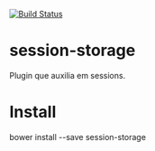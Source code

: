 
[![Build Status](https://travis-ci.org/armando-couto/session-storage.svg?branch=master)](https://travis-ci.org/armando-couto/session-storage)

# session-storage
Plugin que auxilia em sessions.

# Install
bower install --save session-storage
